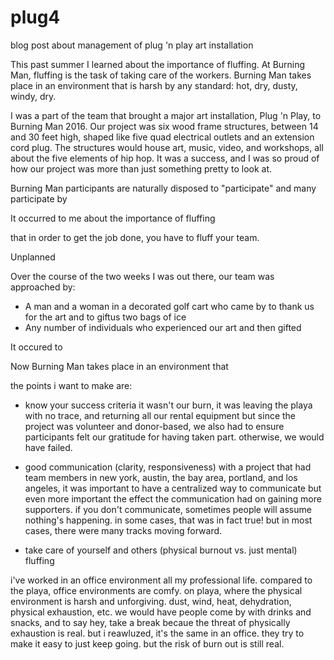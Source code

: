 # plug4
blog post about management of plug 'n play art installation

This past summer I learned about the importance of fluffing. At Burning Man, fluffing is the task of taking care of the workers. Burning Man takes place in an environment that is harsh by any standard: hot, dry, dusty, windy, dry. 

I was a part of the team that brought a major art installation, Plug 'n Play, to Burning Man 2016. Our project was six wood frame structures, between 14 and 30 feet high, shaped like five quad electrical outlets and an extension cord plug. The structures would house art, music, video, and workshops, all about the five elements of hip hop. It was a success, and I was so proud of how our project was more than just something pretty to look at.

Burning Man participants are naturally disposed to "participate" and many participate by 

It occurred to me
about the importance of fluffing


that in order to get the job done, you have to fluff your team.

Unplanned

Over the course of the two weeks I was out there, our team was approached by:
- A man and a woman in a decorated golf cart who came by to thank us for the art and to giftus two bags of ice
- Any number of individuals who experienced our art and then gifted 

It occured to 



Now Burning Man takes place in an environment that 


the points i want to make are:
- know your success criteria
it wasn't our burn, it was leaving the playa with no trace, and returning all our rental equipment
but since the project was volunteer and donor-based, we also had to ensure participants felt our gratitude for having taken part. otherwise, we would have failed.


- good communication (clarity, responsiveness)
with a project that had team members in new york, austin, the bay area, portland, and los angeles, it was important to have a centralized way to communicate but even more important the effect the communication had on gaining more supporters. if you don't communicate, sometimes people will assume nothing's happening. in some cases, that was in fact true! but in most cases, there were many tracks moving forward.

- take care of yourself and others (physical burnout vs. just mental) fluffing

i've worked in an office environment all my professional life. compared to the playa, office environments are comfy. on playa, where the physical environment is harsh and unforgiving. dust, wind, heat, dehydration, physical exhaustion, etc. we would have people come by with drinks and snacks, and to say hey, take a break becaue the threat of physically exhaustion is real. but i reawluzed, it's the same in an office. they try to make it easy to just keep going. but the risk of burn out is still real.
